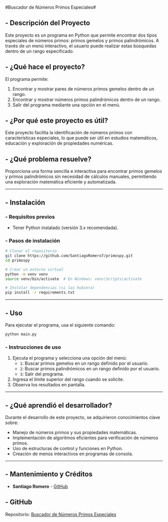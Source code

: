 
#Buscador de Números Primos Especiales#

## - Descripción del Proyecto
Este proyecto es un programa en Python que permite encontrar dos tipos especiales de números primos: primos gemelos y primos palindrómicos. A través de un menú interactivo, el usuario puede realizar estas búsquedas dentro de un rango especificado.

## - ¿Qué hace el proyecto?
El programa permite:
1. Encontrar y mostrar pares de números primos gemelos dentro de un rango.
2. Encontrar y mostrar números primos palindrómicos dentro de un rango.
3. Salir del programa mediante una opción en el menú.

## - ¿Por qué este proyecto es útil?
Este proyecto facilita la identificación de números primos con características especiales, lo que puede ser útil en estudios matemáticos, educación y exploración de propiedades numéricas.

## - ¿Qué problema resuelve?
Proporciona una forma sencilla e interactiva para encontrar primos gemelos y primos palindrómicos sin necesidad de cálculos manuales, permitiendo una exploración matemática eficiente y automatizada.

---

## - Instalación

### - Requisitos previos
- Tener Python instalado (versión 3.x recomendada).

### - Pasos de instalación
```sh
# Clonar el repositorio
git clone https://github.com/SantiagoRomero7/primospy.git
cd primospy

# Crear un entorno virtual
python -m venv venv
source venv/bin/activate  # En Windows: venv\Scripts\activate

# Instalar dependencias (si las hubiera)
pip install -r requirements.txt
```

---

## - Uso

Para ejecutar el programa, usa el siguiente comando:
```sh
python main.py
```

### - Instrucciones de uso
1. Ejecuta el programa y selecciona una opción del menú:
   - `1`: Buscar primos gemelos en un rango definido por el usuario.
   - `2`: Buscar primos palindrómicos en un rango definido por el usuario.
   - `3`: Salir del programa.
2. Ingresa el límite superior del rango cuando se solicite.
3. Observa los resultados en pantalla.

---

## - ¿Qué aprendió el desarrollador?
Durante el desarrollo de este proyecto, se adquirieron conocimientos clave sobre:
- Manejo de números primos y sus propiedades matemáticas.
- Implementación de algoritmos eficientes para verificación de números primos.
- Uso de estructuras de control y funciones en Python.
- Creación de menús interactivos en programas de consola.

---

## - Mantenimiento y Créditos
- **Santiago Romero** - [GitHub](https://github.com/SantiagoRomero7)

## - GitHub
Repositorio: [Buscador de Números Primos Especiales](https://github.com/SantiagoRomero7/primospy)

